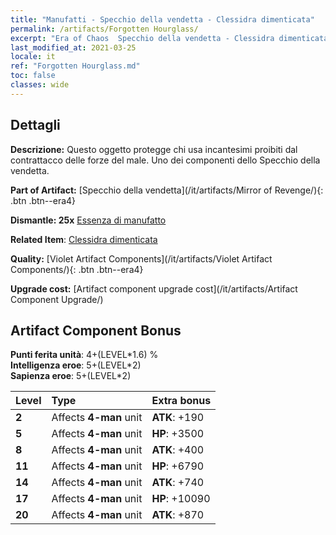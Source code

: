 ```yaml
---
title: "Manufatti - Specchio della vendetta - Clessidra dimenticata"
permalink: /artifacts/Forgotten Hourglass/
excerpt: "Era of Chaos  Specchio della vendetta - Clessidra dimenticata. Questo oggetto protegge chi usa incantesimi proibiti dal contrattacco delle forze del male. Uno dei componenti dello Specchio della vendetta."
last_modified_at: 2021-03-25
locale: it
ref: "Forgotten Hourglass.md"
toc: false
classes: wide
---
```




## Dettagli

 **Descrizione:** Questo oggetto protegge chi usa incantesimi proibiti dal contrattacco delle forze del male. Uno dei componenti dello Specchio della vendetta.

 **Part of Artifact:** [Specchio della vendetta](/it/artifacts/Mirror of Revenge/){: .btn .btn--era4}

 **Dismantle: 25x** [Essenza di manufatto](/it/Items/con_905/)

 **Related Item**: [Clessidra dimenticata](/it/Items/art_143/)

 **Quality:** [Violet Artifact Components](/it/artifacts/Violet Artifact Components/){: .btn .btn--era4}

 **Upgrade cost:** [Artifact component upgrade cost](/it/artifacts/Artifact Component Upgrade/)

## Artifact Component Bonus

  **Punti ferita unità**: 4+(LEVEL\*1.6) %<br/>**Intelligenza eroe**: 5+(LEVEL\*2)<br/>**Sapienza eroe**: 5+(LEVEL\*2)

  |  Level  | Type |    Extra bonus  | 
  |:--------|:-----|:----------------| 
  | **2** | Affects **4-man** unit | **ATK**: +190 | 
  | **5** | Affects **4-man** unit | **HP**: +3500 | 
  | **8** | Affects **4-man** unit | **ATK**: +400 | 
  | **11** | Affects **4-man** unit | **HP**: +6790 | 
  | **14** | Affects **4-man** unit | **ATK**: +740 | 
  | **17** | Affects **4-man** unit | **HP**: +10090 | 
  | **20** | Affects **4-man** unit | **ATK**: +870 | 
